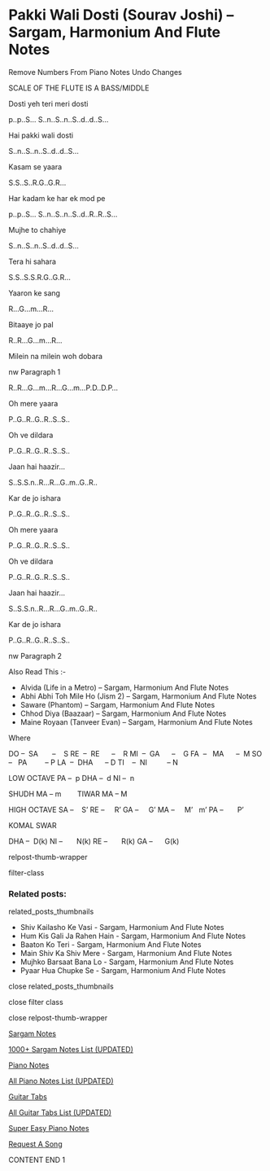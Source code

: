 
# Pakki Wali Dosti (Sourav Joshi) – Sargam, Harmonium And Flute Notes

Remove Numbers From Piano Notes
Undo Changes

SCALE OF THE FLUTE IS A BASS/MIDDLE

Dosti yeh teri meri dosti

p..p..S… S..n..S..n..S..d..d..S…

Hai pakki wali dosti

S..n..S..n..S..d..d..S…

Kasam se yaara

S.S..S..R.G..G.R…

Har kadam ke har ek mod pe

p..p..S… S..n..S..n..S..d..R..R..S…

Mujhe to chahiye

S..n..S..n..S..d..d..S…

Tera hi sahara

S.S..S.S.R.G..G.R…

Yaaron ke sang

R…G…m…R…

Bitaaye jo pal

R..R…G…m…R…

Milein na milein woh dobara

nw Paragraph 1

R..R…G…m…R…G…m…P.D..D.P…

Oh mere yaara

P..G..R..G..R..S..S..

Oh ve dildara

P..G..R..G..R..S..S..

Jaan hai haazir…

S..S.S.n..R…R…G..m..G..R..

Kar de jo ishara

P..G..R..G..R..S..S..

Oh mere yaara

P..G..R..G..R..S..S..

Oh ve dildara

P..G..R..G..R..S..S..

Jaan hai haazir…

S..S.S.n..R…R…G..m..G..R..

Kar de jo ishara

P..G..R..G..R..S..S..

nw Paragraph 2

Also Read This :-

* Alvida (Life in a Metro) – Sargam, Harmonium And Flute Notes
* Abhi Abhi Toh Mile Ho (Jism 2) – Sargam, Harmonium And Flute Notes
* Saware (Phantom) – Sargam, Harmonium And Flute Notes
* Chhod Diya (Baazaar) – Sargam, Harmonium And Flute Notes
* Maine Royaan (Tanveer Evan) – Sargam, Harmonium And Flute Notes

Where

DO –  SA       –    S
RE  –  RE      –    R
MI  –  GA      –    G
FA  –   MA      –  M
SO  –   PA         – P
LA  –  DHA      – D
TI    –  NI          – N

LOW OCTAVE
PA –  p
DHA –  d
NI –  n

SHUDH MA – m        TIWAR MA – M

HIGH OCTAVE
SA –    S’
RE –     R’
GA –     G’
MA –     M’   m’
PA –       P’

KOMAL SWAR

DHA –  D(k)
NI –       N(k)
RE –       R(k)
GA –      G(k)

relpost-thumb-wrapper

filter-class

### Related posts:

related_posts_thumbnails

* Shiv Kailasho Ke Vasi - Sargam, Harmonium And Flute Notes
* Hum Kis Gali Ja Rahen Hain - Sargam, Harmonium And Flute Notes
* Baaton Ko Teri - Sargam, Harmonium And Flute Notes
* Main Shiv Ka Shiv Mere - Sargam, Harmonium And Flute Notes
* Mujhko Barsaat Bana Lo - Sargam, Harmonium And Flute Notes
* Pyaar Hua Chupke Se - Sargam, Harmonium And Flute Notes

close related_posts_thumbnails

close filter class

close relpost-thumb-wrapper

[Sargam Notes](https://www.notationsworld.com/sargam-notes.html)

[1000+ Sargam Notes List (UPDATED)](https://www.notationsworld.com/all-songs-list-sargam-notes.html)

[Piano Notes](https://www.notationsworld.com/piano-notes.html)

[All Piano Notes List (UPDATED)](https://www.notationsworld.com/all-songs-list-piano-notes.html)

[Guitar Tabs](https://www.notationsworld.com/guitar-tabs.html)

[All Guitar Tabs List (UPDATED)](https://www.notationsworld.com/all-songs-list-guitar-tabs.html)

[Super Easy Piano Notes](https://studywall.in/)

[Request A Song](https://www.notationsworld.com/request-a-song.html)

CONTENT END 1

